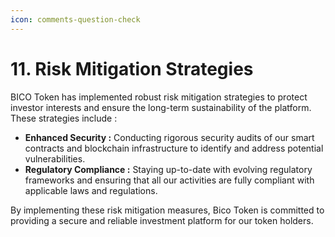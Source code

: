 ```yaml
---
icon: comments-question-check
---
```


# 11. Risk Mitigation Strategies

BICO Token has implemented robust risk mitigation strategies to protect investor interests and ensure the long-term sustainability of the platform. These strategies include :

* **Enhanced Security :** Conducting rigorous security audits of our smart contracts and blockchain infrastructure to identify and address potential vulnerabilities.&#x20;
* **Regulatory Compliance :** Staying up-to-date with evolving regulatory frameworks and ensuring that all our activities are fully compliant with applicable laws and regulations.&#x20;



By implementing these risk mitigation measures, Bico Token is committed to providing a secure and reliable investment platform for our token holders.
